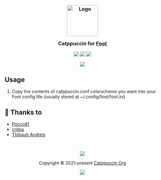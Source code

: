 <h3 align="center">
	<img src="https://raw.githubusercontent.com/catppuccin/catppuccin/main/assets/logos/exports/1544x1544_circle.png" width="100" alt="Logo"/><br/>
	<img src="https://raw.githubusercontent.com/catppuccin/catppuccin/main/assets/misc/transparent.png" height="30" width="0px"/>
	Catppuccin for <a href="https://codeberg.org/dnkl/foot">Foot</a>
	<img src="https://raw.githubusercontent.com/catppuccin/catppuccin/main/assets/misc/transparent.png" height="30" width="0px"/>
</h3>

<p align="center">
    <a href="https://github.com/crdpa/foot/stargazers"><img src="https://img.shields.io/github/stars/catppuccin/foot?colorA=363a4f&colorB=b7bdf8&style=for-the-badge"></a>
    <a href="https://github.com/crdpa/foot/issues"><img src="https://img.shields.io/github/issues/catppuccin/foot?colorA=363a4f&colorB=f5a97f&style=for-the-badge"></a>
    <a href="https://github.com/crdpa/foot/contributors"><img src="https://img.shields.io/github/contributors/catppuccin/foot?colorA=363a4f&colorB=a6da95&style=for-the-badge"></a>
</p>

<p align="center">
  <img src="https://raw.githubusercontent.com/crdpa/foot-catppuccin/main/assets/foot.png"/>
</p>

## Usage

1. Copy the contents of catppuccin.conf colorscheme you want into your Foot config file (usually stored at ~/.config/foot/foot.ini) 

## 💝 Thanks to

-   [Pocco81](https://github.com/Pocco81)
-   [crdpa](https://github.com/crdpa)
-   [Thibault Andreis ](https://github.com/ThibaultAndreis)

&nbsp;

<p align="center"><img src="https://raw.githubusercontent.com/catppuccin/catppuccin/main/assets/footers/gray0_ctp_on_line.svg?sanitize=true" /></p>
<p align="center">Copyright &copy; 2021-present <a href="https://github.com/catppuccin" target="_blank">Catppuccin Org</a>
<p align="center"><a href="https://github.com/catppuccin/catppuccin/blob/main/LICENSE"><img src="https://img.shields.io/static/v1.svg?style=for-the-badge&label=License&message=MIT&logoColor=d9e0ee&colorA=363a4f&colorB=b7bdf8"/></a></p>
